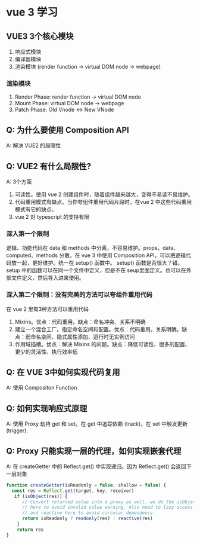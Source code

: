 # vue 3 学习

## VUE3 3个核心模块

1. 响应式模块
2. 编译器模块
3. 渲染模块 (render function -> virtual DOM node -> webpage)

### 渲染模块

1. Render Phase: render function -> virtual DOM node
2. Mount Phase: virtual DOM node -> webpage
3. Patch Phase: Old Vnode <-> New VNode

## Q: 为什么要使用 Composition API

A: 解决 VUE2 的局限性

## Q: VUE2 有什么局限性?

A: 3个方面

1. 可读性。使用 vue 2 创建组件时，随着组件越来越大，变得不易读不易维护。
2. 代码重用模式有缺点。当你夸组件重用代码片段时，在vue 2 中这些代码重用模式有它的缺点。
3. vue 2 对 typescript 的支持有限

### 深入第一个限制

逻辑、功能代码在 data 和 methods 中分离，不容易维护。props，data、computed、methods 分散。在 vue 3 中使用 Composition API，可以把逻辑代码放一起，更好维护。统一在 setup() 函数中。 setup() 函数是否很大？错。setup 中的函数可以在同一个文件中定义，但是不在 seup里面定义。也可以在外部文件定义，然后导入进来使用。

### 深入第二个限制：没有完美的方法可以夸组件重用代码

在 vue 2 里有3种方法可以重用代码

1. Mixins。优点：代码重用。缺点：命名冲突、关系不明确
2. 建立一个混合工厂。指定命名空间和配置。优点：代码重用，关系明确。缺点：弱命名空间、隐式属性添加、运行时无实例访问
3. 作用域插槽。优点：解决 Mixins 的问题。缺点：降低可读性、很多的配置、更少的灵活性、执行效率低

## Q: 在 VUE 3中如何实现代码复用

A: 使用 Compositon Function

## Q: 如何实现响应式原理

A: 使用 Proxy 劫持 get 和 set。在 get 中追踪依赖 (track)，在 set 中触发更新 (trigger). 

## Q: Proxy 只能实现一层的代理，如何实现嵌套代理

A: 在 createGetter 中的 Reflect.get() 中实现递归。因为 Reflect.get() 会返回下一层对象

```js
function createGetter(isReadonly = false, shallow = false) {
  const res = Reflect.get(target, key, receiver)
   if (isObject(res)) {
      // Convert returned value into a proxy as well. we do the isObject check
      // here to avoid invalid value warning. Also need to lazy access readonly
      // and reactive here to avoid circular dependency.
      return isReadonly ? readonly(res) : reactive(res)
    }
    return res
}
```


